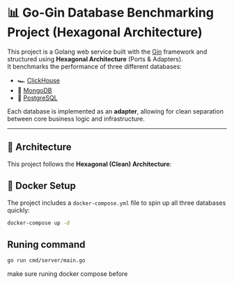 # 📊 Go-Gin Database Benchmarking Project (Hexagonal Architecture)

This project is a Golang web service built with the [Gin](https://github.com/gin-gonic/gin) framework and structured using **Hexagonal Architecture** (Ports & Adapters).  
It benchmarks the performance of three different databases:

- 🏎️ [ClickHouse](https://clickhouse.com/)
- 🍃 [MongoDB](https://www.mongodb.com/)
- 🐘 [PostgreSQL](https://www.postgresql.org/)

Each database is implemented as an **adapter**, allowing for clean separation between core business logic and infrastructure.

---

## 🧱 Architecture

This project follows the **Hexagonal (Clean) Architecture**:

## 🐳 Docker Setup

The project includes a `docker-compose.yml` file to spin up all three databases quickly:

```bash
docker-compose up -d
```

## Runing command
```bash
go run cmd/server/main.go
```

make sure runing docker compose before